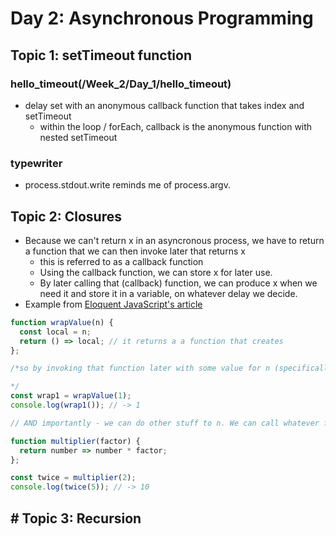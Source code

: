 # Day 2: Asynchronous Programming

## Topic 1: setTimeout function

### hello_timeout(/Week_2/Day_1/hello_timeout)
* delay set with an anonymous callback function that takes index and setTimeout
  * within the loop / forEach, callback is the anonymous function with nested setTimeout
### typewriter
* process.stdout.write reminds me of process.argv. 

## Topic 2: Closures

* Because we can't return x in an asyncronous process, we have to return a function that we can then invoke later that returns x 
  * this is referred to as a callback function
  * Using the callback function, we can store x for later use. 
  * By later calling that (callback) function, we can produce x when we need it and store it in a variable, on whatever delay we decide. 
* Example from [Eloquent JavaScript's article](https://eloquentjavascript.net/03_functions.html#h_hOd+yVxaku)
```js
function wrapValue(n) {
  const local = n;
  return () => local; // it returns a a function that creates
};

/*so by invoking that function later with some value for n (specifically, data we acquired somewhere else asyncronously, passed in), we can assign n to a variable by way of that function. They call it a "binding", which is cool.

*/
const wrap1 = wrapValue(1);
console.log(wrap1()); // -> 1

// AND importantly - we can do other stuff to n. We can call whatever function operations on it we want inside the callback

function multiplier(factor) {
  return number => number * factor;
};

const twice = multiplier(2);
console.log(twice(5)); // -> 10
```

## # Topic 3: Recursion
